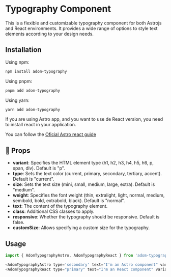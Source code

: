 # Typography Component

This is a flexible and customizable typography component for both Astrojs and React environments. It provides a wide range of options to style text elements according to your design needs.

## Installation

Using npm:
```sh
npm install adom-typography
```

Using pnpm:
```sh
pnpm add adom-typography
```

Using yarn:
```sh
yarn add adom-typography
```

If you are using Astro app, and you want to use de React version, you need to install react in your application.

You can follow the [Oficial Astro react guide](https://docs.astro.build/en/guides/integrations-guide/react/)

## 🚀 Props

- **variant**: Specifies the HTML element type (h1, h2, h3, h4, h5, h6, p, span, div). Default is "p".
- **type**: Sets the text color (current, primary, secondary, tertiary, accent). Default is "current".
- **size**: Sets the text size (mini, small, medium, large, extra). Default is "medium".
- **weight**: Specifies the font weight (thin, extralight, light, normal, medium, semibold, bold, extrabold, black). Default is "normal".
- **text**: The content of the typography element.
- **class**: Additional CSS classes to apply.
- **responsive**: Whether the typography should be responsive. Default is false.
- **customSize**: Allows specifying a custom size for the typography.

## Usage

```javascript
import { AdomTypographyAstro, AdomTypographyReact } from 'adom-typography';

<AdomTypographyAstro type='secondary' text="I'm an Astro component" variant='h1' responsive />
<AdomTypographyReact type="primary" text="I'm an React component" variant='h2' responsive />

```

